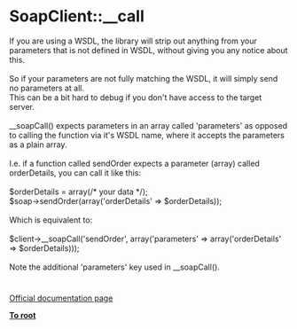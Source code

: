 # SoapClient::__call




<div class="phpcode"><span class="html">
If you are using a WSDL, the library will strip out anything from your parameters that is not defined in WSDL, without giving you any notice about this.<br><br>So if your parameters are not fully matching the WSDL, it will simply send no parameters at all.<br>This can be a bit hard to debug if you don&apos;t have access to the target server.<br><br>__soapCall() expects parameters in an array called &apos;parameters&apos; as opposed to calling the function via it&apos;s WSDL name, where it accepts the parameters as a plain array.<br><br>I.e. if a function called sendOrder expects a parameter (array) called orderDetails, you can call it like this:<br><br>$orderDetails = array(/* your data */);<br>$soap-&gt;sendOrder(array(&apos;orderDetails&apos; =&gt; $orderDetails));<br><br>Which is equivalent to:<br><br>$client-&gt;__soapCall(&apos;sendOrder&apos;, array(&apos;parameters&apos; =&gt; array(&apos;orderDetails&apos; =&gt; $orderDetails)));<br><br>Note the additional &apos;parameters&apos; key used in __soapCall().</span>
</div>
  

#

[Official documentation page](https://www.php.net/manual/en/soapclient.call.php)

**[To root](/README.md)**